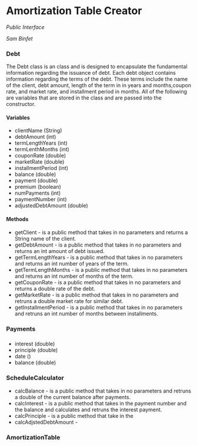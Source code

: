 # **Amortization Table Creator**
*Public Interface*

*Sam Binfet*

### **Debt**
The Debt class is an class and is designed to encapsulate the fundamental information regarding the issuance of debt. Each debt object 
contains information regarding the terms of the debt. These terms include the name of the client, debt amount, length of the term in 
in years and  months,coupon rate, and market rate, and installment period in months. All of the following are variables that are stored in the class and are passed into the constructor. 

#### Variables #####
* clientName (String)
* debtAmount (int)
* termLengthYears (int)
* termLenthMonths (int)
* couponRate (double)
* marketRate (double)
* installmentPeriod (int)
* balance (double)
* payment (double)
* premium (boolean)
* numPayments (int)
* paymentNumber (int)
* adjustedDebtAmount (double)

#### Methods ####
* getClient - is a public method that takes in no parameters and returns a String name of the client.
* getDebtAmount - is a public method that takes in no parameters and returns an int amount of debt issued.
* getTermLengthYears - is a public method that takes in no parameters and returns an int number of years of the term.
* getTermLengthMonths - is a public method that takes in no parameters and returns an int number of months of the term.
* getCouponRate - is a public method that takes in no parameters and returns a double rate of the debt.
* getMarketRate - is a public method that takes in no parameters and retruns a double market rate for similar debt.
* getInstallmentPeriod - is a public method that takes in no parameters and retruns an int number of months between installments.


### Payments
###
* interest (double)
* principle (double)
* date ()
* balance (double)



### ScheduleCalculator ###

* calcBalance - is a public method that takes in no parameters and retruns a double of the current balance after payments. 
* calcInterest - is a public method that takes in the payment number and the balance and calculates and retruns the interest payment. 
* calcPrinciple - is a public method that take in the 
* calcAdjstedDebtAmount - 


### AmortizationTable ###


